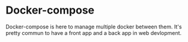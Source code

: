 # Docker-compose

Docker-compose is here to manage multiple docker between them. 
It's pretty commun to have a front app and a back app in web devlopment.  
